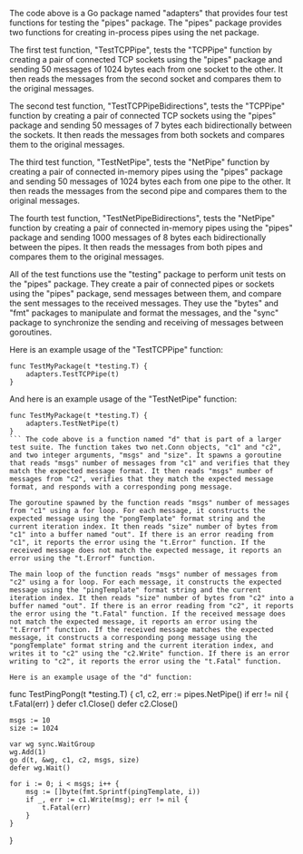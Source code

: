 The code above is a Go package named "adapters" that provides four test functions for testing the "pipes" package. The "pipes" package provides two functions for creating in-process pipes using the net package.

The first test function, "TestTCPPipe", tests the "TCPPipe" function by creating a pair of connected TCP sockets using the "pipes" package and sending 50 messages of 1024 bytes each from one socket to the other. It then reads the messages from the second socket and compares them to the original messages.

The second test function, "TestTCPPipeBidirections", tests the "TCPPipe" function by creating a pair of connected TCP sockets using the "pipes" package and sending 50 messages of 7 bytes each bidirectionally between the sockets. It then reads the messages from both sockets and compares them to the original messages.

The third test function, "TestNetPipe", tests the "NetPipe" function by creating a pair of connected in-memory pipes using the "pipes" package and sending 50 messages of 1024 bytes each from one pipe to the other. It then reads the messages from the second pipe and compares them to the original messages.

The fourth test function, "TestNetPipeBidirections", tests the "NetPipe" function by creating a pair of connected in-memory pipes using the "pipes" package and sending 1000 messages of 8 bytes each bidirectionally between the pipes. It then reads the messages from both pipes and compares them to the original messages.

All of the test functions use the "testing" package to perform unit tests on the "pipes" package. They create a pair of connected pipes or sockets using the "pipes" package, send messages between them, and compare the sent messages to the received messages. They use the "bytes" and "fmt" packages to manipulate and format the messages, and the "sync" package to synchronize the sending and receiving of messages between goroutines.

Here is an example usage of the "TestTCPPipe" function:

```
func TestMyPackage(t *testing.T) {
    adapters.TestTCPPipe(t)
}
```

And here is an example usage of the "TestNetPipe" function:

```
func TestMyPackage(t *testing.T) {
    adapters.TestNetPipe(t)
}
``` The code above is a function named "d" that is part of a larger test suite. The function takes two net.Conn objects, "c1" and "c2", and two integer arguments, "msgs" and "size". It spawns a goroutine that reads "msgs" number of messages from "c1" and verifies that they match the expected message format. It then reads "msgs" number of messages from "c2", verifies that they match the expected message format, and responds with a corresponding pong message.

The goroutine spawned by the function reads "msgs" number of messages from "c1" using a for loop. For each message, it constructs the expected message using the "pongTemplate" format string and the current iteration index. It then reads "size" number of bytes from "c1" into a buffer named "out". If there is an error reading from "c1", it reports the error using the "t.Error" function. If the received message does not match the expected message, it reports an error using the "t.Errorf" function.

The main loop of the function reads "msgs" number of messages from "c2" using a for loop. For each message, it constructs the expected message using the "pingTemplate" format string and the current iteration index. It then reads "size" number of bytes from "c2" into a buffer named "out". If there is an error reading from "c2", it reports the error using the "t.Fatal" function. If the received message does not match the expected message, it reports an error using the "t.Errorf" function. If the received message matches the expected message, it constructs a corresponding pong message using the "pongTemplate" format string and the current iteration index, and writes it to "c2" using the "c2.Write" function. If there is an error writing to "c2", it reports the error using the "t.Fatal" function.

Here is an example usage of the "d" function:

```
func TestPingPong(t *testing.T) {
	c1, c2, err := pipes.NetPipe()
	if err != nil {
		t.Fatal(err)
	}
	defer c1.Close()
	defer c2.Close()

	msgs := 10
	size := 1024

	var wg sync.WaitGroup
	wg.Add(1)
	go d(t, &wg, c1, c2, msgs, size)
	defer wg.Wait()

	for i := 0; i < msgs; i++ {
		msg := []byte(fmt.Sprintf(pingTemplate, i))
		if _, err := c1.Write(msg); err != nil {
			t.Fatal(err)
		}
	}
}
```